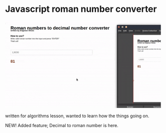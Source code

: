 # Javascript roman number converter
![](usage.gif)

written for algorithms lesson, wanted to learn how the things going on.

NEW! Added feature; Decimal to roman number is here.

